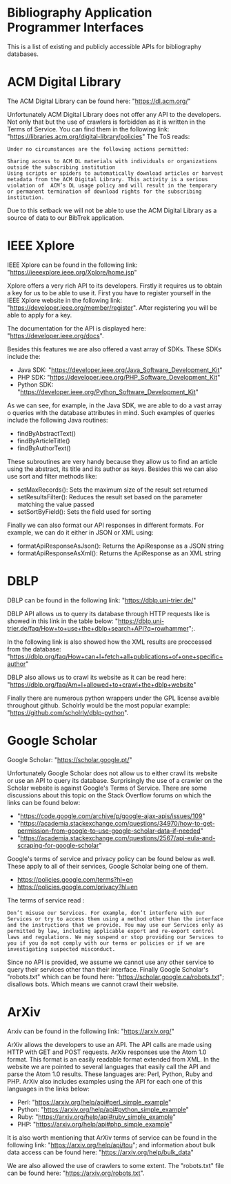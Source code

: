 # Bibliography Application Programmer Interfaces

This is a list of existing and publicly accessible APIs for bibliography databases.

# ACM Digital Library

The ACM Digital Library can be found here: "https://dl.acm.org/"

Unfortunately ACM Digital Library does not offer any API to the developers.
Not only that but the use of crawlers is forbidden as it is written in the Terms of Service. You can find them in the following link: "https://libraries.acm.org/digital-library/policies"
The ToS reads:

    Under no circumstances are the following actions permitted:

    Sharing access to ACM DL materials with individuals or organizations outside the subscribing institution
    Using scripts or spiders to automatically download articles or harvest metadata from the ACM Digital Library. This activity is a serious violation of  ACM’s DL usage policy and will result in the temporary or permanent termination of download rights for the subscribing institution.

Due to this setback we will not be able to use the ACM Digital Library as a source of data to our BibTrek application.

# IEEE Xplore

IEEE Xplore can be found in the following link: "https://ieeexplore.ieee.org/Xplore/home.jsp"

Xplore offers a very rich API to its developers. Firstly it requires us to obtain a key for us to be able to use it. First you have to register yourself in the IEEE Xplore website in the following link: "https://developer.ieee.org/member/register". After registering you will be able to apply for a key. 

The documentation for the API is displayed here: "https://developer.ieee.org/docs".

Besides this features we are also offered a vast array of SDKs. These SDKs include the:
  - Java SDK: "https://developer.ieee.org/Java_Software_Development_Kit"
  - PHP SDK: "https://developer.ieee.org/PHP_Software_Development_Kit"
  - Python SDK: "https://developer.ieee.org/Python_Software_Development_Kit"

As we can see, for example, in the Java SDK, we are able to do a vast array o queries with the database attributes in mind. Such examples of queries include the following Java routines:

  - findByAbstractText()
  - findByArticleTitle()
  - findByAuthorText()

These subroutines are very handy because they allow us to find an article using the abstract, its title and its author as keys.
Besides this we can also use sort and filter methods like:
  
  - setMaxRecords(): Sets the maximum size of the result set returned
  - setResultsFilter(): Reduces the result set based on the parameter matching the value passed
  - setSortByField(): Sets the field used for sorting

Finally we can also format our API responses in different formats. For example, we can do it either in JSON or XML using:

  - formatApiResponseAsJson(): Returns the ApiResponse as a JSON string
  - formatApiResponseAsXml(): Returns the ApiResponse as an XML string

# DBLP 

DBLP can be found in the following link: "https://dblp.uni-trier.de/"

DBLP API allows us to query its database through HTTP requests like is showed in this link in the table below: "https://dblp.uni-trier.de/faq/How+to+use+the+dblp+search+API?q=rowhammer";. 

In the following link is also showed how the XML results are proccessed from the database: "https://dblp.org/faq/How+can+I+fetch+all+publications+of+one+specific+author"

DBLP also allows us to crawl its website as it can be read here: "https://dblp.org/faq/Am+I+allowed+to+crawl+the+dblp+website"

Finally there are numerous python wrappers under the GPL license avaible throughout github. Scholrly would be the most popular example: "https://github.com/scholrly/dblp-python".

# Google Scholar 

Google Scholar: "https://scholar.google.pt/"

Unfortunately Google Scholar does not allow us to either crawl its website or use an API to query its database.
Surprisingly the use of a crawler on the Scholar website is against Google's Terms of Service.
There are some discussions about this topic on the Stack Overflow forums on which the links can be found below:
  
  - "https://code.google.com/archive/p/google-ajax-apis/issues/109"
  - "https://academia.stackexchange.com/questions/34970/how-to-get-permission-from-google-to-use-google-scholar-data-if-needed"
  - "https://academia.stackexchange.com/questions/2567/api-eula-and-scraping-for-google-scholar"

Google's terms of service and privacy policy can be found below as well. These apply to all of their services, Google Scholar being one of them.

  - https://policies.google.com/terms?hl=en
  - https://policies.google.com/privacy?hl=en

The terms of service read :
  
    Don’t misuse our Services. For example, don’t interfere with our Services or try to access them using a method other than the interface and the instructions that we provide. You may use our Services only as permitted by law, including applicable export and re-export control laws and regulations. We may suspend or stop providing our Services to you if you do not comply with our terms or policies or if we are investigating suspected misconduct.

Since no API is provided, we assume we cannot use any other service to query their services other than their interface.
Finally Google Scholar's "robots.txt" which can be found here: "https://scholar.google.ca/robots.txt"; disallows bots. Which means we cannot crawl their website.

# ArXiv

Arxiv can be found in the following link: "https://arxiv.org/"

ArXiv allows the developers to use an API. The API calls are made using HTTP with GET and POST requests.
ArXiv responses use the Atom 1.0 format. This format is an easily readable format extended from XML.
In the website we are pointed to several languages that easily call the API and parse the Atom 1.0 results. These languages are: Perl, Python, Ruby and PHP. ArXiv also includes examples using the API for each one of this languages in the links below:

  - Perl: "https://arxiv.org/help/api#perl_simple_example"
  - Python: "https://arxiv.org/help/api#python_simple_example"
  - Ruby: "https://arxiv.org/help/api#ruby_simple_example"
  - PHP: "https://arxiv.org/help/api#php_simple_example"

It is also worth mentioning that ArXiv terms of service can be found in the following link: "https://arxiv.org/help/api/tou"; and information about bulk data access can be found here: "https://arxiv.org/help/bulk_data"

We are also allowed the use of crawlers to some extent. The "robots.txt" file can be found here: "https://arxiv.org/robots.txt".
